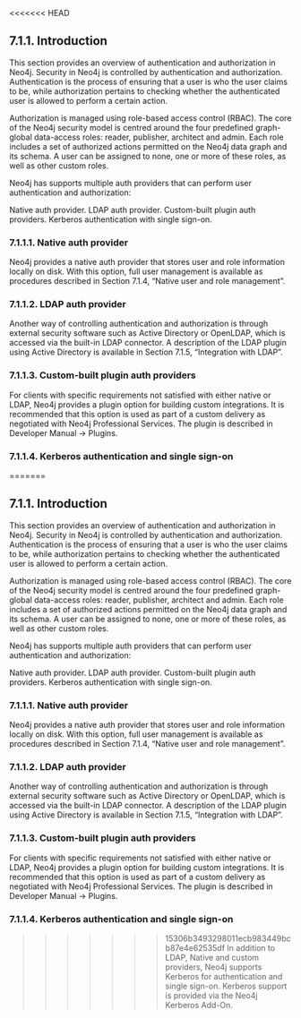 <<<<<<< HEAD
## 7.1.1. Introduction 
This section provides an overview of authentication and authorization in Neo4j.
Security in Neo4j is controlled by authentication and authorization. Authentication is the process of ensuring that a user is who the user claims to be, while authorization pertains to checking whether the authenticated user is allowed to perform a certain action.

Authorization is managed using role-based access control (RBAC). The core of the Neo4j security model is centred around the four predefined graph-global data-access roles: reader, publisher, architect and admin. Each role includes a set of authorized actions permitted on the Neo4j data graph and its schema. A user can be assigned to none, one or more of these roles, as well as other custom roles.

Neo4j has supports multiple auth providers that can perform user authentication and authorization:

Native auth provider.
LDAP auth provider.
Custom-built plugin auth providers.
Kerberos authentication with single sign-on.

### 7.1.1.1. Native auth provider

Neo4j provides a native auth provider that stores user and role information locally on disk. With this option, full user management is available as procedures described in Section 7.1.4, “Native user and role management”.

### 7.1.1.2. LDAP auth provider

Another way of controlling authentication and authorization is through external security software such as Active Directory or OpenLDAP, which is accessed via the built-in LDAP connector. A description of the LDAP plugin using Active Directory is available in Section 7.1.5, “Integration with LDAP”.

### 7.1.1.3. Custom-built plugin auth providers

For clients with specific requirements not satisfied with either native or LDAP, Neo4j provides a plugin option for building custom integrations. It is recommended that this option is used as part of a custom delivery as negotiated with Neo4j Professional Services. The plugin is described in Developer Manual → Plugins.

### 7.1.1.4. Kerberos authentication and single sign-on

=======
## 7.1.1. Introduction 
This section provides an overview of authentication and authorization in Neo4j.
Security in Neo4j is controlled by authentication and authorization. Authentication is the process of ensuring that a user is who the user claims to be, while authorization pertains to checking whether the authenticated user is allowed to perform a certain action.

Authorization is managed using role-based access control (RBAC). The core of the Neo4j security model is centred around the four predefined graph-global data-access roles: reader, publisher, architect and admin. Each role includes a set of authorized actions permitted on the Neo4j data graph and its schema. A user can be assigned to none, one or more of these roles, as well as other custom roles.

Neo4j has supports multiple auth providers that can perform user authentication and authorization:

Native auth provider.
LDAP auth provider.
Custom-built plugin auth providers.
Kerberos authentication with single sign-on.

### 7.1.1.1. Native auth provider

Neo4j provides a native auth provider that stores user and role information locally on disk. With this option, full user management is available as procedures described in Section 7.1.4, “Native user and role management”.

### 7.1.1.2. LDAP auth provider

Another way of controlling authentication and authorization is through external security software such as Active Directory or OpenLDAP, which is accessed via the built-in LDAP connector. A description of the LDAP plugin using Active Directory is available in Section 7.1.5, “Integration with LDAP”.

### 7.1.1.3. Custom-built plugin auth providers

For clients with specific requirements not satisfied with either native or LDAP, Neo4j provides a plugin option for building custom integrations. It is recommended that this option is used as part of a custom delivery as negotiated with Neo4j Professional Services. The plugin is described in Developer Manual → Plugins.

### 7.1.1.4. Kerberos authentication and single sign-on

>>>>>>> 15306b3493298011ecb983449bcb87e4e62535df
In addition to LDAP, Native and custom providers, Neo4j supports Kerberos for authentication and single sign-on. Kerberos support is provided via the Neo4j Kerberos Add-On.